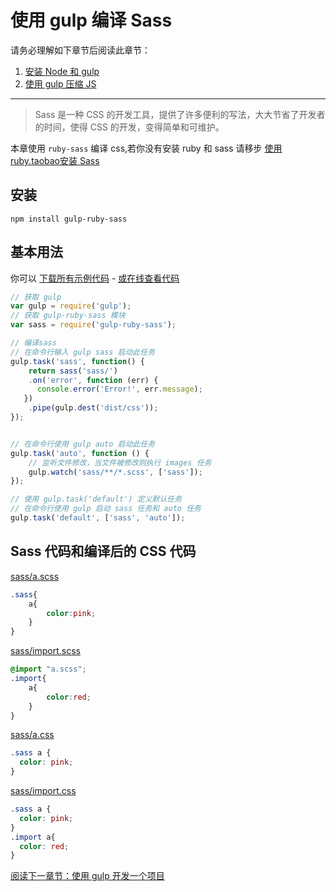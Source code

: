使用 gulp 编译 Sass
==================

请务必理解如下章节后阅读此章节：

1. [安装 Node 和 gulp](chapter1.md)
2. [使用 gulp 压缩 JS](chapter2.md)

----------

> Sass 是一种 CSS 的开发工具，提供了许多便利的写法，大大节省了开发者的时间，使得 CSS 的开发，变得简单和可维护。

本章使用 `ruby-sass` 编译 css,若你没有安装 ruby 和 sass 请移步 [使用ruby.taobao安装 Sass](https://github.com/nimojs/blog/issues/14)

安装
---

```
npm install gulp-ruby-sass
```

基本用法
-------

你可以 [下载所有示例代码](https://github.com/nimojs/gulp-book/archive/master.zip) - [或在线查看代码](https://github.com/nimojs/gulp-book/tree/master/demo/chapter6)

```js
// 获取 gulp
var gulp = require('gulp');
// 获取 gulp-ruby-sass 模块
var sass = require('gulp-ruby-sass');

// 编译sass
// 在命令行输入 gulp sass 启动此任务
gulp.task('sass', function() {
    return sass('sass/') 
    .on('error', function (err) {
      console.error('Error!', err.message);
   })
    .pipe(gulp.dest('dist/css'));
});


// 在命令行使用 gulp auto 启动此任务
gulp.task('auto', function () {
    // 监听文件修改，当文件被修改则执行 images 任务
    gulp.watch('sass/**/*.scss', ['sass']);
});

// 使用 gulp.task('default') 定义默认任务
// 在命令行使用 gulp 启动 sass 任务和 auto 任务
gulp.task('default', ['sass', 'auto']);
```


Sass 代码和编译后的 CSS 代码
----------

[sass/a.scss](https://github.com/nimojs/gulp-book/tree/master/demo/chapter6/sass/a.scss)

```css
.sass{
	a{
        color:pink;
    }
}
```

[sass/import.scss](https://github.com/nimojs/gulp-book/tree/master/demo/chapter6/sass/import.scss)


```css
@import "a.scss";
.import{
	a{
		color:red;
    }
}
```

[sass/a.css](https://github.com/nimojs/gulp-book/tree/master/demo/chapter6/dist/css/a.css)

```css
.sass a {
  color: pink;
}
```

[sass/import.css](https://github.com/nimojs/gulp-book/tree/master/demo/chapter6/dist/css/import.css)

```css
.sass a {
  color: pink;
}
.import a{
  color: red;
}
```

[阅读下一章节：使用 gulp 开发一个项目](chapter7.md)